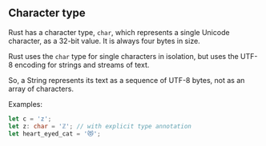 ## Character type

Rust has a character type, `char`, which represents a single Unicode character, as a 32-bit value.
It is always four bytes in size.

Rust uses the `char` type for single characters in isolation, but uses the UTF-8 encoding
for strings and streams of text.

So, a String represents its text as a sequence of UTF-8 bytes, not as an array of characters.

Examples:

```rust
let c = 'z';
let z: char = 'ℤ'; // with explicit type annotation
let heart_eyed_cat = '😻';
```

